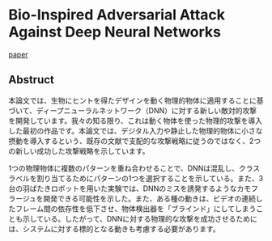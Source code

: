 # Bio-Inspired Adversarial Attack Against Deep Neural Networks
[paper](https://arxiv.org/pdf/2107.02895.pdf)

<script type="text/javascript" async src="https://cdnjs.cloudflare.com/ajax/libs/mathjax/2.7.7/MathJax.js?config=TeX-MML-AM_CHTML">
</script>
<script type="text/x-mathjax-config">
 MathJax.Hub.Config({
 tex2jax: {
 inlineMath: [['$', '$'] ],
 displayMath: [ ['$$','$$'], ["\\[","\\]"] ]
 }
 });
</script>
## Abstruct
本論文では、生物にヒントを得たデザインを動く物理的物体に適用することに基づいて、ディープニューラルネットワーク（DNN）に対する新しい敵対的攻撃を開発しています。我々の知る限り、これは動く物体を使った物理的攻撃を導入した最初の作品です。本論文では、デジタル入力や静止した物理的物体に小さな摂動を導入するという、既存の文献で支配的な攻撃戦略に従うのではなく、2つの新しい成功した攻撃戦略を示しています。

1つの物理物体に複数のパターンを重ね合わせることで、DNNは混乱し、クラスラベルを割り当てるためにパターンの1つを選択することを示している。また、3台の羽ばたきロボットを用いた実験では、DNNのミスを誘発するようなカモフラージュを開発できる可能性を示した。また、ある種の動きは、ビデオの連続したフレーム間の依存性を低下させ、物体検出器を「ブラインド」にしてしまうことも示している。したがって、DNNに対する物理的な攻撃を成功させるためには、システムに対する標的となる動きも考慮する必要があります。

